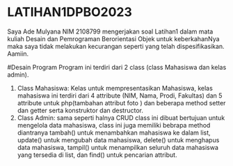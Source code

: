# LATIHAN1DPBO2023
Saya Ade Mulyana NIM 2108799 mengerjakan soal Latihan1 dalam mata kuliah Desain dan Pemrograman Berorientasi Objek untuk keberkahanNya maka saya tidak melakukan kecurangan seperti yang telah dispesifikasikan. Aamiin.

#Desain Program
Program ini terdiri dari 2 class (class Mahasiswa dan kelas admin).
1. Class Mahasiswa: Kelas untuk mempresentasikan Mahasiswa, kelas mahasiswa ini terdiri dari 4 attribute (NIM, Nama, Prodi, Fakultas)  dan 5 attribute untuk php(tambahan attribut foto ) dan beberapa method setter dan getter serta konstruktor dan destructor.
2. Class Admin: sama seperti halnya CRUD class ini dibuat bertujuan untuk mengelola data mahasiswa, class ini juga memiliki bebrapa method diantranya tambah() untuk menambahkan mahasiswa ke dalam list, update() untuk mengubah data mahasiswa, delete() untuk menghapus data mahasiswa, tampil() untuk menampilkan seluruh data mahasiswa yang tersedia di list, dan find() untuk pencarian attribut.
